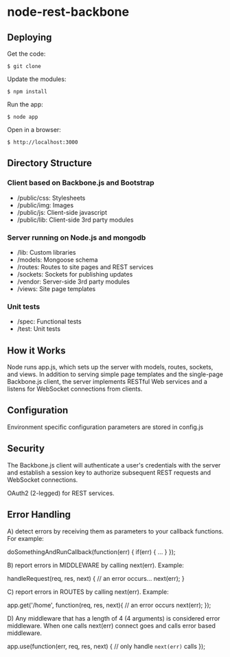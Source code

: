 node-rest-backbone
==================

Deploying
---------

Get the code:

    $ git clone

Update the modules:

    $ npm install

Run the app:

    $ node app

Open in a browser:

    $ http://localhost:3000

Directory Structure
-------------------

### Client based on Backbone.js and Bootstrap

* /public/css: Stylesheets
* /public/img: Images
* /public/js: Client-side javascript
* /public/lib: Client-side 3rd party modules

### Server running on Node.js and mongodb

* /lib: Custom libraries
* /models: Mongoose schema
* /routes: Routes to site pages and REST services
* /sockets: Sockets for publishing updates
* /vendor: Server-side 3rd party modules
* /views: Site page templates

### Unit tests

* /spec: Functional tests
* /test: Unit tests

How it Works
------------

Node runs app.js, which sets up the server with models, routes, sockets, and views. In addition to serving simple page templates and the single-page Backbone.js client, the server implements RESTful Web services and a listens for WebSocket connections from clients.

Configuration
-------------

Environment specific configuration parameters are stored in config.js

Security
--------

The Backbone.js client will authenticate a user's credentials with the server and establish a session key to authorize subsequent REST requests and WebSocket connections.

OAuth2 (2-legged) for REST services.

Error Handling
--------------

A) detect errors by receiving them as parameters to your callback functions. For example:

doSomethingAndRunCallback(function(err) { 
 if(err) { … }
});

B) report errors in MIDDLEWARE by calling next(err). Example:

handleRequest(req, res, next) {
  // an error occurs…
  next(err);
}

C) report errors in ROUTES by calling next(err). Example:

app.get('/home', function(req, res, next){
    // an error occurs
    next(err);
});

D) Any middleware that has a length of 4 (4 arguments) is considered error middleware. When one calls next(err) connect goes and calls error based middleware.

app.use(function(err, req, res, next) {
  // only handle `next(err)` calls
});
